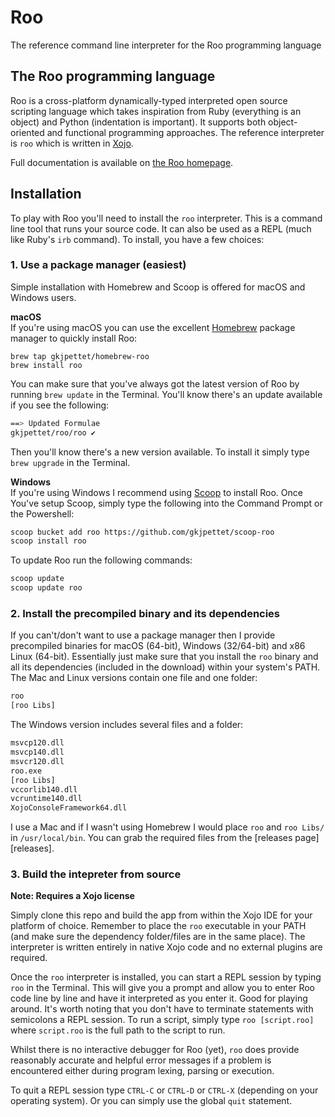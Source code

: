 # Roo
The reference command line interpreter for the Roo programming language

## The Roo programming language
Roo is a cross-platform dynamically-typed interpreted open source scripting language which takes inspiration from Ruby (everything is an object) and Python (indentation is important). It supports both object-oriented and functional programming approaches. The reference interpreter is `roo` which is written in [Xojo][xojo].

Full documentation is available on [the Roo homepage][homepage].

## Installation
To play with Roo you'll need to install the `roo` interpreter. This is a command line tool that runs your source code. It can also be used as a REPL (much like Ruby's `irb` command). To install, you have a few choices:

### 1. Use a package manager (easiest)
Simple installation with Homebrew and Scoop is offered for macOS and Windows users.

**macOS**  
If you're using macOS you can use the excellent [Homebrew][homebrew] package manager to quickly install Roo:
```
brew tap gkjpettet/homebrew-roo
brew install roo
```

You can make sure that you've always got the latest version of Roo by running `brew update` in the Terminal. You'll know there's an update available if you see the following:

```bash
==> Updated Formulae
gkjpettet/roo/roo ✔
```

Then you'll know there's a new version available. To install it simply type `brew upgrade` in the Terminal. 

**Windows**  
If you're using Windows I recommend using [Scoop][scoop] to install Roo. Once You've setup Scoop, simply type the following into the Command Prompt or the Powershell:

```bash
scoop bucket add roo https://github.com/gkjpettet/scoop-roo
scoop install roo
```

To update Roo run the following commands:

```bash
scoop update
scoop update roo
```

### 2. Install the precompiled binary and its dependencies
If you can't/don't want to use a package manager then I provide precompiled binaries for macOS (64-bit), Windows (32/64-bit) and x86 Linux (64-bit). Essentially just make sure that you install the `roo` binary and all its dependencies (included in the download) within your system's PATH. The Mac and Linux versions contain one file and one folder:

```bash
roo
[roo Libs]
```

The Windows version includes several files and a folder:

```bash
msvcp120.dll
msvcp140.dll
msvcr120.dll
roo.exe
[roo Libs]
vccorlib140.dll
vcruntime140.dll
XojoConsoleFramework64.dll
```

I use a Mac and if I wasn't using Homebrew I would place `roo` and `roo Libs/` in `/usr/local/bin`. You can grab the required files from the [releases page][releases].

### 3. Build the intepreter from source
**Note: Requires a Xojo license**

Simply clone this repo and build the app from within the Xojo IDE for your platform of choice. Remember to place the `roo` executable in your PATH (and make sure the dependency folder/files are in the same place). The interpreter is written entirely in native Xojo code and no external plugins are required.

Once the `roo` interpreter is installed, you can start a REPL session by typing `roo` in the Terminal. This will give you a prompt and allow you to enter Roo code line by line and have it interpreted as you enter it. Good for playing around. It's worth noting that you don't have to terminate statements with semicolons a REPL session. To run a script, simply type `roo [script.roo]` where `script.roo` is the full path to the script to run.

Whilst there is no interactive debugger for Roo (yet), `roo` does provide reasonably accurate and helpful error messages if a problem is encountered either during program lexing, parsing or execution.

To quit a REPL session type `CTRL-C` or `CTRL-D` or `CTRL-X` (depending on your operating system). Or you can simply use the global `quit` statement.

[homebrew]: https://brew.sh
[homepage]: https://roolang.org
[scoop]: https://scoop.sh
[xojo]: https://xojo.com
